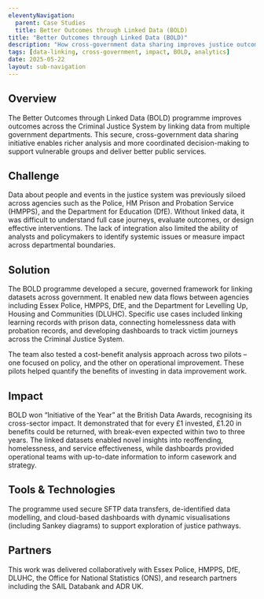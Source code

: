 ```yaml
---
eleventyNavigation:
  parent: Case Studies
  title: Better Outcomes through Linked Data (BOLD)
title: "Better Outcomes through Linked Data (BOLD)"
description: "How cross-government data sharing improves justice outcomes and delivers value for money."
tags: [data-linking, cross-government, impact, BOLD, analytics]
date: 2025-05-22
layout: sub-navigation
---
```


## Overview

The Better Outcomes through Linked Data (BOLD) programme improves outcomes across the Criminal Justice System by linking data from multiple government departments. This secure, cross-government data sharing initiative enables richer analysis and more coordinated decision-making to support vulnerable groups and deliver better public services.

## Challenge

Data about people and events in the justice system was previously siloed across agencies such as the Police, HM Prison and Probation Service (HMPPS), and the Department for Education (DfE). Without linked data, it was difficult to understand full case journeys, evaluate outcomes, or design effective interventions. The lack of integration also limited the ability of analysts and policymakers to identify systemic issues or measure impact across departmental boundaries.

## Solution

The BOLD programme developed a secure, governed framework for linking datasets across government. It enabled new data flows between agencies including Essex Police, HMPPS, DfE, and the Department for Levelling Up, Housing and Communities (DLUHC). Specific use cases included linking learning records with prison data, connecting homelessness data with probation records, and developing dashboards to track victim journeys across the Criminal Justice System.

The team also tested a cost-benefit analysis approach across two pilots – one focused on policy, and the other on operational improvement. These pilots helped quantify the benefits of investing in data improvement work.

## Impact

BOLD won “Initiative of the Year” at the British Data Awards, recognising its cross-sector impact. It demonstrated that for every £1 invested, £1.20 in benefits could be returned, with break-even expected within two to three years. The linked datasets enabled novel insights into reoffending, homelessness, and service effectiveness, while dashboards provided operational teams with up-to-date information to inform casework and strategy.

## Tools & Technologies

The programme used secure SFTP data transfers, de-identified data modelling, and cloud-based dashboards with dynamic visualisations (including Sankey diagrams) to support exploration of justice pathways.

## Partners

This work was delivered collaboratively with Essex Police, HMPPS, DfE, DLUHC, the Office for National Statistics (ONS), and research partners including the SAIL Databank and ADR UK.
